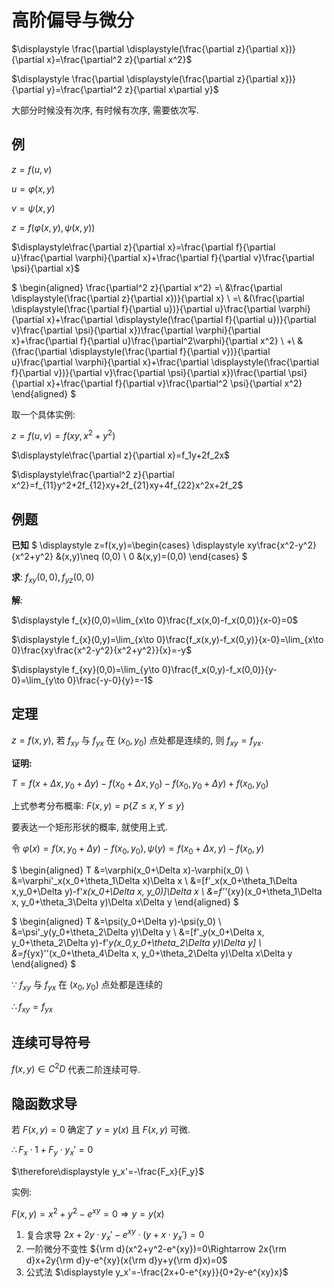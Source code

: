 # 高阶偏导与微分

$\displaystyle \frac{\partial \displaystyle(\frac{\partial z}{\partial x})}{\partial x}=\frac{\partial^2 z}{\partial x^2}$

$\displaystyle \frac{\partial \displaystyle(\frac{\partial z}{\partial x})}{\partial y}=\frac{\partial^2 z}{\partial x\partial y}$

大部分时候没有次序, 有时候有次序, 需要依次写.

## 例

$z=f(u,v)$

$u=\varphi(x,y)$

$v=\psi(x,y)$

$z=f(\varphi(x,y),\psi(x,y))$

$\displaystyle\frac{\partial z}{\partial x}=\frac{\partial f}{\partial u}\frac{\partial \varphi}{\partial x}+\frac{\partial f}{\partial v}\frac{\partial \psi}{\partial x}$

$
\begin{aligned}
\frac{\partial^2 z}{\partial x^2}
=\ &\frac{\partial \displaystyle(\frac{\partial z}{\partial x})}{\partial x} \\
=\ &(\frac{\partial \displaystyle(\frac{\partial f}{\partial u})}{\partial u}\frac{\partial \varphi}{\partial x}+\frac{\partial \displaystyle(\frac{\partial f}{\partial u})}{\partial v}\frac{\partial \psi}{\partial x})\frac{\partial \varphi}{\partial x}+\frac{\partial f}{\partial u}\frac{\partial^2\varphi}{\partial x^2} \\
+\ &(\frac{\partial \displaystyle(\frac{\partial f}{\partial v})}{\partial u}\frac{\partial \varphi}{\partial x}+\frac{\partial \displaystyle(\frac{\partial f}{\partial v})}{\partial v}\frac{\partial \psi}{\partial x})\frac{\partial \psi}{\partial x}+\frac{\partial f}{\partial v}\frac{\partial^2 \psi}{\partial x^2}
\end{aligned}
$

取一个具体实例: 

$z=f(u,v)=f(xy, x^2+y^2)$

$\displaystyle\frac{\partial z}{\partial x}=f_1y+2f_2x$

$\displaystyle\frac{\partial^2 z}{\partial x^2}=f_{11}y^2+2f_{12}xy+2f_{21}xy+4f_{22}x^2x+2f_2$


## 例题

**已知** $
\displaystyle z=f(x,y)=\begin{cases}
\displaystyle xy\frac{x^2-y^2}{x^2+y^2} &(x,y)\neq (0,0) \\
0 &(x,y)=(0,0)
\end{cases}
$

**求**: $f_{xy}(0,0), f_{yz}(0,0)$

**解**:

$\displaystyle f_{x}(0,0)=\lim_{x\to 0}\frac{f_x(x,0)-f_x(0,0)}{x-0}=0$

$\displaystyle f_{x}(0,y)=\lim_{x\to 0}\frac{f_x(x,y)-f_x(0,y)}{x-0}=\lim_{x\to 0}\frac{xy\frac{x^2-y^2}{x^2+y^2}}{x}=-y$

$\displaystyle f_{xy}(0,0)=\lim_{y\to 0}\frac{f_x(0,y)-f_x(0,0)}{y-0}=\lim_{y\to 0}\frac{-y-0}{y}=-1$

## 定理

$z=f(x,y)$, 若 $f_{xy}$ 与 $f_{yx}$ 在 $(x_0,y_0)$ 点处都是连续的, 则 $f_{xy}=f_{yx}$.

**证明:**

$T=f(x+\Delta x, y_0+\Delta y)-f(x_0+\Delta x, y_0)-f(x_0,y_0+\Delta y)+f(x_0,y_0)$

上式参考分布概率: $F(x,y)=p\{Z\leq x, Y\leq y\}$

要表达一个矩形形状的概率, 就使用上式.

令 $\varphi(x)=f(x,y_0+\Delta y)-f(x_0,y_0), \psi(y)=f(x_0+\Delta x,y)-f(x_0,y)$

$
\begin{aligned}
T
&=\varphi(x_0+\Delta x)-\varphi(x_0) \\
&=\varphi'_x(x_0+\theta_1\Delta x)\Delta x \\
&=[f'_x(x_0+\theta_1\Delta x,y_0+\Delta y)-f'_x(x_0+\Delta x, y_0)]\Delta x \\
&=f''_{xy}(x_0+\theta_1\Delta x, y_0+\theta_3\Delta y)\Delta x\Delta y
\end{aligned}
$

$
\begin{aligned}
T
&=\psi(y_0+\Delta y)-\psi(y_0) \\
&=\psi'_y(y_0+\theta_2\Delta y)\Delta y \\
&=[f'_y(x_0+\Delta x, y_0+\theta_2\Delta y)-f'_y(x_0,y_0+\theta_2\Delta y)\Delta y] \\
&=f_{yx}''(x_0+\theta_4\Delta x, y_0+\theta_2\Delta y)\Delta x\Delta y
\end{aligned}
$

$\because$ $f_{xy}$ 与 $f_{yx}$ 在 $(x_0,y_0)$ 点处都是连续的

$\therefore f_{xy}=f_{yx}$


## 连续可导符号

$f(x,y)\in C^2D$ 代表二阶连续可导.


## 隐函数求导

若 $F(x,y)=0$ 确定了 $y=y(x)$ 且 $F(x,y)$ 可微.

$\therefore F_x\cdot 1+F_y\cdot y_x'=0$

$\therefore\displaystyle y_x'=-\frac{F_x}{F_y}$

实例:

$F(x,y)=x^2+y^2-e^{xy}=0\Rightarrow y=y(x)$

1. 复合求导 $2x+2y\cdot y_x'-e^{xy}\cdot (y+x\cdot y_x')=0$
2. 一阶微分不变性 ${\rm d}(x^2+y^2-e^{xy})=0\Rightarrow 2x{\rm d}x+2y{\rm d}y-e^{xy}(x{\rm d}y+y{\rm d}x)=0$
3. 公式法 $\displaystyle y_x'=-\frac{2x+0-e^{xy}}{0+2y-e^{xy}x}$
